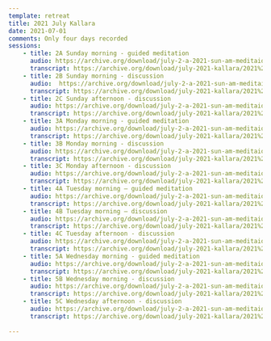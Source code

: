 ```yaml
---
template: retreat
title: 2021 July Kallara
date: 2021-07-01
comments: Only four days recorded
sessions:
    - title: 2A Sunday morning - guided meditation
      audio: https://archive.org/download/july-2-a-2021-sun-am-meditaion-intro/July%202%20A%202021%20Sun%20am%20meditaion%20intro.mp3
      transcript: https://archive.org/download/july-2021-kallara/2021%20July%20trans%20PDFs/2A%20July%202021%20Kallara.pdf
    - title: 2B Sunday morning - discussion
      audio:  https://archive.org/download/july-2-a-2021-sun-am-meditaion-intro/July%202%20B%20Sun%20am%20discussion.mp3
      transcript: https://archive.org/download/july-2021-kallara/2021%20July%20trans%20PDFs/2B%20July%202021%20Kallara.pdf
    - title: 2C Sunday afternoon - discussion
      audio: https://archive.org/download/july-2-a-2021-sun-am-meditaion-intro/July%202%20C%20Sun%20pm%20discussion.mp3
      transcript: https://archive.org/download/july-2021-kallara/2021%20July%20trans%20PDFs/2C%20July%202021%20Kallara.pdf
    - title: 3A Monday morning - guided meditation
      audio: https://archive.org/download/july-2-a-2021-sun-am-meditaion-intro/July%203%20A%20Mon%20am%20meditation%20intro.mp3
      transcript: https://archive.org/download/july-2021-kallara/2021%20July%20trans%20PDFs/3A%20July%202021%20Kallara.pdf
    - title: 3B Monday morning - discussion
      audio: https://archive.org/download/july-2-a-2021-sun-am-meditaion-intro/July%203%20B%20Mon%20am%20discussion.mp3
      transcript: https://archive.org/download/july-2021-kallara/2021%20July%20trans%20PDFs/3B%20July%202021%20Kallara.pdf
    - title: 3C Monday afternoon - discussion
      audio: https://archive.org/download/july-2-a-2021-sun-am-meditaion-intro/July%203%20C%20Mon%20pm%20discussion.mp3
      transcript: https://archive.org/download/july-2021-kallara/2021%20July%20trans%20PDFs/3C%20July%202021%20Kallara.pdf
    - title: 4A Tuesday morning – guided meditation
      audio: https://archive.org/download/july-2-a-2021-sun-am-meditaion-intro/July%204%20A%20Tues%20am%20meditation%20intro.mp3
      transcript: https://archive.org/download/july-2021-kallara/2021%20July%20trans%20PDFs/4A%20July%202021%20Kallara.pdf 
    - title: 4B Tuesday morning – discussion
      audio: https://archive.org/download/july-2-a-2021-sun-am-meditaion-intro/July%204%20B%20Tues%20am%20discussion.mp3
      transcript: https://archive.org/download/july-2021-kallara/2021%20July%20trans%20PDFs/4B%20July%202021%20Kallara.pdf
    - title: 4C Tuesday afternoon - discussion
      audio: https://archive.org/download/july-2-a-2021-sun-am-meditaion-intro/July%204%20C%20Tues%20pm%20discussion.mp3
      transcript: https://archive.org/download/july-2021-kallara/2021%20July%20trans%20PDFs/4C%20July%202021%20Kallara.pdf
    - title: 5A Wednesday morning - guided meditation
      audio: https://archive.org/download/july-2-a-2021-sun-am-meditaion-intro/July%205%20A%20Wed%20am%20meditation.mp3
      transcript: https://archive.org/download/july-2021-kallara/2021%20July%20trans%20PDFs/5A%20July%202021%20Kallara.pdf
    - title: 5B Wednesday morning - discussion
      audio: https://archive.org/download/july-2-a-2021-sun-am-meditaion-intro/July%205%20B%20Wed%20am%20discussion.mp3
      transcript: https://archive.org/download/july-2021-kallara/2021%20July%20trans%20PDFs/5B%20July%202021%20Kallara.pdf
    - title: 5C Wednesday afternoon - discussion
      audio: https://archive.org/download/july-2-a-2021-sun-am-meditaion-intro/July%205%20C%20Wed%20pm%20discussion.mp3
      transcript: https://archive.org/download/july-2021-kallara/2021%20July%20trans%20PDFs/5C%20July%202021%20Kallara.pdf
      
---
```

